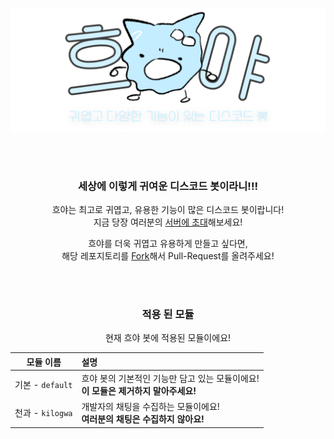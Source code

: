 <div align="center">

![흐야 배너](docs/res/image/banner.png)

<br><br>

### **세상에 이렇게 귀여운 디스코드 봇이라니!!!**<br>

흐야는 최고로 귀엽고, 유용한 기능이 많은 디스코드 봇이랍니다!<br>
지금 당장 여러분의 [서버에 초대](https://discord.com/oauth2/authorize?client_id=1209778017879072788&permissions=39979706232320&scope=bot)해보세요!

흐야를 더욱 귀엽고 유용하게 만들고 싶다면,<br>
해당 레포지토리를 [Fork](https://github.com/BackGwa/FlexFlow/fork)해서 Pull-Request를 올려주세요!<br>

<br><br>

### 적용 된 모듈
현재 흐야 봇에 적용된 모듈이에요!<br>

|모듈 이름|설명|
|:-:|:--|
|기본 - `default`|흐야 봇의 기본적인 기능만 담고 있는 모듈이에요!<br>**이 모듈은 제거하지 말아주세요!**|
|천과 - `kilogwa`|개발자의 채팅을 수집하는 모듈이에요!<br>**여러분의 채팅은 수집하지 않아요!**|



</div>